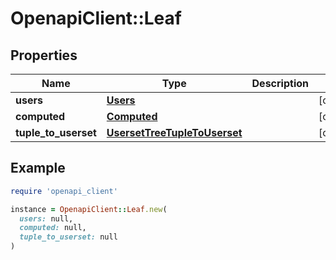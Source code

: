 # OpenapiClient::Leaf

## Properties

| Name | Type | Description | Notes |
| ---- | ---- | ----------- | ----- |
| **users** | [**Users**](Users.md) |  | [optional] |
| **computed** | [**Computed**](Computed.md) |  | [optional] |
| **tuple_to_userset** | [**UsersetTreeTupleToUserset**](UsersetTreeTupleToUserset.md) |  | [optional] |

## Example

```ruby
require 'openapi_client'

instance = OpenapiClient::Leaf.new(
  users: null,
  computed: null,
  tuple_to_userset: null
)
```

